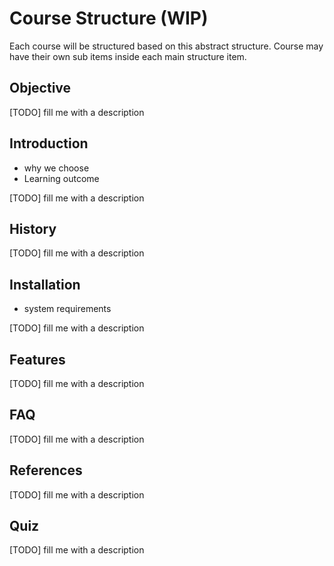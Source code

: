 # Course Structure (WIP)

Each course will be structured based on this abstract structure. Course may have their own sub items inside each main structure item.

## Objective

[TODO] fill me with a description

##  Introduction
 - why we choose
 - Learning outcome

[TODO] fill me with a description

## History

[TODO] fill me with a description

## Installation
 - system requirements

[TODO] fill me with a description

## Features

[TODO] fill me with a description

## FAQ

[TODO] fill me with a description

## References

[TODO] fill me with a description

## Quiz

[TODO] fill me with a description